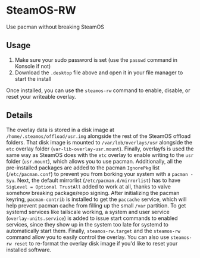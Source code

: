 # SteamOS-RW
Use pacman without breaking SteamOS
<!--download button goes here-->
## Usage
1. Make sure your sudo password is set (use the `passwd` command in Konsole if not)
2. Download the `.desktop` file above and open it in your file manager to start the install

Once installed, you can use the `steamos-rw` command to enable, disable, or reset your writeable overlay.
## Details
The overlay data is stored in a disk image at `/home/.steamos/offload/usr.img` alongside the rest of the SteamOS offload folders.
That disk image is mounted to `/var/lob/overlays/usr` alongside the `etc` overlay folder (`var-lib-overlay-usr.mount`).
Finally, overlayfs is used the same way as SteamOS does with the `etc` overlay to enable writing to the `usr` folder (`usr.mount`), which allows you to use pacman.
Additionally, all the pre-installed packages are added to the pacman `IgnorePkg` list (`/etc/pacman.conf`) to prevent you from borking your system with a `pacman -Syu`.
Next, the default mirrorlist (`/etc/pacman.d/mirrorlist`) has to have `SigLevel = Optional TrustAll` added to work at all, thanks to valve somehow breaking package/repo signing.
After initializing the pacman keyring, `pacman-contrib` is installed to get the `paccache` service, which will help prevent pacman cache from filling up the small `/var` partition.
To get systemd services like tailscale working, a system and user service (`overlay-units.service`) is added to issue start commands to enabled services, since they show up in the system too late for systemd to automatically start them.
Finally, `steamos-rw.target` and the `steamos-rw` command allow you to easily control the overlay.
You can also use `steamos-rw reset` to re-format the overlay disk image if you'd like to reset your installed software.
